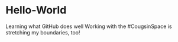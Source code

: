 # Hello-World
Learning what GitHub does well
Working with the #CougsinSpace is stretching my boundaries, too! 
